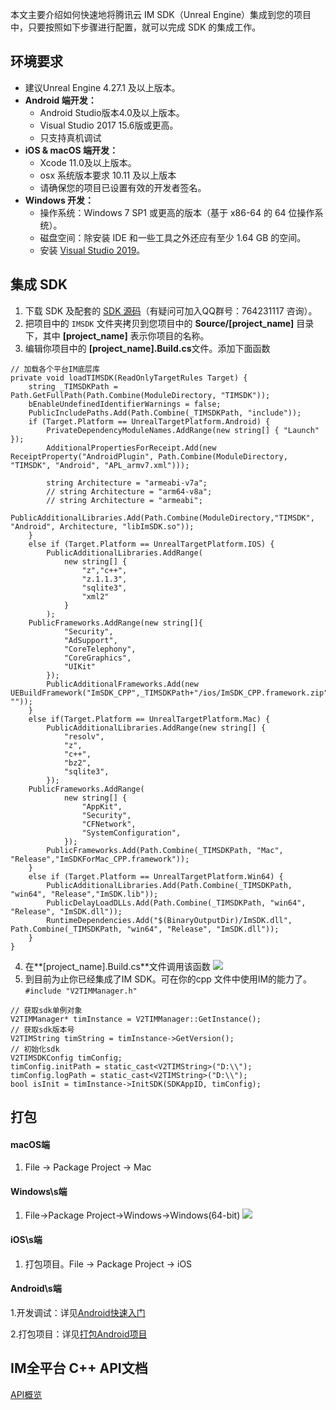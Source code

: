 本文主要介绍如何快速地将腾讯云 IM SDK（Unreal Engine）集成到您的项目中，只要按照如下步骤进行配置，就可以完成 SDK 的集成工作。

## 环境要求
- 建议Unreal Engine 4.27.1 及以上版本。
- **Android 端开发：**
  - Android Studio版本4.0及以上版本。
  - Visual Studio 2017 15.6版或更高。
  - 只支持真机调试
- **iOS & macOS 端开发：**
  - Xcode 11.0及以上版本。
  - osx 系统版本要求 10.11 及以上版本
  - 请确保您的项目已设置有效的开发者签名。
- **Windows 开发：**
    - 操作系统：Windows 7 SP1 或更高的版本（基于 x86-64 的 64 位操作系统）。
    - 磁盘空间：除安装 IDE 和一些工具之外还应有至少 1.64 GB 的空间。
    - 安装 [Visual Studio 2019](https://visualstudio.microsoft.com/zh-hans/downloads/)。

## 集成 SDK
1. 下载 SDK 及配套的 [SDK 源码](https://github.com/tencentyun/IMUnrealEngine)（有疑问可加入QQ群号：764231117 咨询）。
2. 把项目中的 `IMSDK` 文件夹拷贝到您项目中的 **Source/[project_name]** 目录下，其中 **[project_name]** 表示你项目的名称。
3. 编辑你项目中的 **[project_name].Build.cs**文件。添加下面函数
```
// 加载各个平台IM底层库
private void loadTIMSDK(ReadOnlyTargetRules Target) {
    string _TIMSDKPath = Path.GetFullPath(Path.Combine(ModuleDirectory, "TIMSDK"));
    bEnableUndefinedIdentifierWarnings = false;
    PublicIncludePaths.Add(Path.Combine(_TIMSDKPath, "include"));
    if (Target.Platform == UnrealTargetPlatform.Android) {
        PrivateDependencyModuleNames.AddRange(new string[] { "Launch" });
        AdditionalPropertiesForReceipt.Add(new ReceiptProperty("AndroidPlugin", Path.Combine(ModuleDirectory, "TIMSDK", "Android", "APL_armv7.xml")));
        
        string Architecture = "armeabi-v7a";
        // string Architecture = "arm64-v8a";
        // string Architecture = "armeabi";
        PublicAdditionalLibraries.Add(Path.Combine(ModuleDirectory,"TIMSDK", "Android", Architecture, "libImSDK.so"));
    }
    else if (Target.Platform == UnrealTargetPlatform.IOS) {
        PublicAdditionalLibraries.AddRange(
            new string[] {
                "z","c++",
                "z.1.1.3",
                "sqlite3",
                "xml2"
            }
        );
    PublicFrameworks.AddRange(new string[]{
            "Security",
            "AdSupport",
            "CoreTelephony",
            "CoreGraphics",
            "UIKit"
        });
        PublicAdditionalFrameworks.Add(new UEBuildFramework("ImSDK_CPP",_TIMSDKPath+"/ios/ImSDK_CPP.framework.zip", ""));
    }
    else if(Target.Platform == UnrealTargetPlatform.Mac) {
        PublicAdditionalLibraries.AddRange(new string[] {
            "resolv",
            "z",
            "c++",
            "bz2",
            "sqlite3",
        });
    PublicFrameworks.AddRange(
            new string[] {
                "AppKit",
                "Security",
                "CFNetwork",
                "SystemConfiguration",
            });
        PublicFrameworks.Add(Path.Combine(_TIMSDKPath, "Mac", "Release","ImSDKForMac_CPP.framework"));
    }
    else if (Target.Platform == UnrealTargetPlatform.Win64) {
        PublicAdditionalLibraries.Add(Path.Combine(_TIMSDKPath, "win64", "Release","ImSDK.lib"));
        PublicDelayLoadDLLs.Add(Path.Combine(_TIMSDKPath, "win64", "Release", "ImSDK.dll"));
        RuntimeDependencies.Add("$(BinaryOutputDir)/ImSDK.dll", Path.Combine(_TIMSDKPath, "win64", "Release", "ImSDK.dll"));
    }
}
```
4. 在**[project_name].Build.cs**文件调用该函数
![](https://imgcache.qq.com/operation/dianshi/other/TRTCSDK.82d81b0b8fe050772b3c8e02c4578b920515a580.jpg)
5. 到目前为止你已经集成了IM SDK。可在你的cpp 文件中使用IM的能力了。`#include "V2TIMManager.h"`
```
// 获取sdk单例对象
V2TIMManager* timInstance = V2TIMManager::GetInstance();
// 获取sdk版本号
V2TIMString timString = timInstance->GetVersion();
// 初始化sdk
V2TIMSDKConfig timConfig;
timConfig.initPath = static_cast<V2TIMString>("D:\\");
timConfig.logPath = static_cast<V2TIMString>("D:\\");
bool isInit = timInstance->InitSDK(SDKAppID, timConfig);
```
## 打包

#### macOS端
1. File -> Package Project -> Mac

#### Windows\s端
1. File->Package Project->Windows->Windows(64-bit)
![](https://imgcache.qq.com/operation/dianshi/other/win.ba79ccce59ae58718e6c35c16cdef55531456a70.png)

#### iOS\s端
1. 打包项目。File -> Package Project -> iOS

#### Android\s端
1.开发调试：详见[Android快速入门](https://docs.unrealengine.com/4.27/zh-CN/SharingAndReleasing/Mobile/Android/GettingStarted/)

2.打包项目：详见[打包Android项目](https://docs.unrealengine.com/4.27/zh-CN/SharingAndReleasing/Mobile/Android/PackagingAndroidProject/)

## IM全平台 C++ API文档
[API概览](https://comm.qq.com/imsdk/ue4/md_introduction_CPP%E6%A6%82%E8%A7%88.html)
